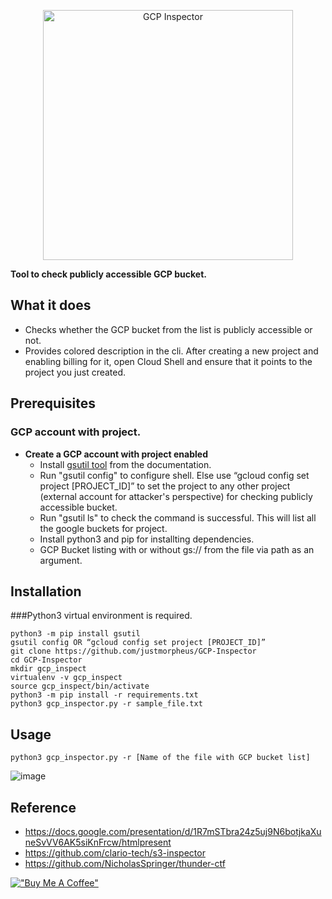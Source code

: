 <p align="center">
   <img alt="GCP Inspector" src="https://i.ibb.co/7G3ptg9/gcp-inspector-final.png" width="400"/>
</p>

**Tool to check publicly accessible GCP bucket.**

## What it does
 - Checks whether the GCP bucket from the list is publicly accessible or not.
 - Provides colored description in the cli.
After creating a new project and enabling billing for it, open Cloud Shell and ensure that it points to the project you just created.

## Prerequisites
### GCP account with project.
 - **Create a GCP account with project enabled**
   - Install [gsutil tool](https://cloud.google.com/storage/docs/gsutil) from the documentation.
   - Run "gsutil config" to configure shell. Else use “gcloud config set project [PROJECT_ID]” to set the project to any other project (external account for attacker's perspective) for checking publicly accessible bucket.
   - Run "gsutil ls" to check the command is successful. This will list all the google buckets for project.
   - Install python3 and pip for installting dependencies.
   - GCP Bucket listing with or without gs:// from the file via path as an argument.

## Installation
###Python3 virtual environment is required.
```
python3 -m pip install gsutil
gsutil config OR “gcloud config set project [PROJECT_ID]”
git clone https://github.com/justmorpheus/GCP-Inspector
cd GCP-Inspector
mkdir gcp_inspect
virtualenv -v gcp_inspect
source gcp_inspect/bin/activate
python3 -m pip install -r requirements.txt
python3 gcp_inspector.py -r sample_file.txt
```

## Usage
`python3 gcp_inspector.py -r [Name of the file with GCP bucket list]`

![image](https://user-images.githubusercontent.com/86191568/127789592-852f30e8-0b5e-45fe-9847-258f19236db3.png)

## Reference
- https://docs.google.com/presentation/d/1R7mSTbra24z5uj9N6botjkaXuneSvVV6AK5siKnFrcw/htmlpresent
- https://github.com/clario-tech/s3-inspector
- https://github.com/NicholasSpringer/thunder-ctf

[!["Buy Me A Coffee"](https://www.buymeacoffee.com/assets/img/custom_images/orange_img.png)](http://buymeacoffee.com/justmorpheus)


